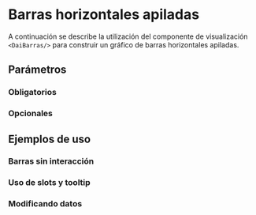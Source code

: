 # Barras horizontales apiladas

A continuación se describe la utilización del componente de visualización `<DaiBarras/>` para construir un gráfico de
barras horizontales apiladas.

## Parámetros

### Obligatorios

### Opcionales

## Ejemplos de uso

### Barras sin interacción

### Uso de slots y tooltip

### Modificando datos